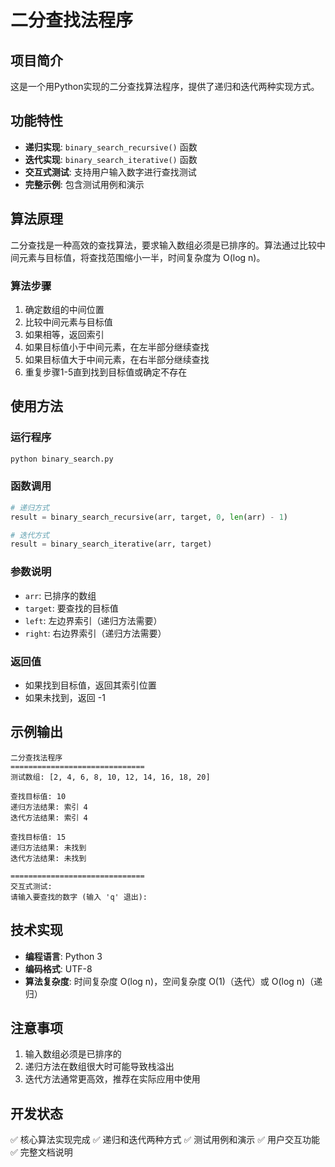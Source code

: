 # 二分查找法程序

## 项目简介
这是一个用Python实现的二分查找算法程序，提供了递归和迭代两种实现方式。

## 功能特性
- **递归实现**: `binary_search_recursive()` 函数
- **迭代实现**: `binary_search_iterative()` 函数
- **交互式测试**: 支持用户输入数字进行查找测试
- **完整示例**: 包含测试用例和演示

## 算法原理
二分查找是一种高效的查找算法，要求输入数组必须是已排序的。算法通过比较中间元素与目标值，将查找范围缩小一半，时间复杂度为 O(log n)。

### 算法步骤
1. 确定数组的中间位置
2. 比较中间元素与目标值
3. 如果相等，返回索引
4. 如果目标值小于中间元素，在左半部分继续查找
5. 如果目标值大于中间元素，在右半部分继续查找
6. 重复步骤1-5直到找到目标值或确定不存在

## 使用方法

### 运行程序
```bash
python binary_search.py
```

### 函数调用
```python
# 递归方式
result = binary_search_recursive(arr, target, 0, len(arr) - 1)

# 迭代方式
result = binary_search_iterative(arr, target)
```

### 参数说明
- `arr`: 已排序的数组
- `target`: 要查找的目标值
- `left`: 左边界索引（递归方法需要）
- `right`: 右边界索引（递归方法需要）

### 返回值
- 如果找到目标值，返回其索引位置
- 如果未找到，返回 -1

## 示例输出
```
二分查找法程序
==============================
测试数组: [2, 4, 6, 8, 10, 12, 14, 16, 18, 20]

查找目标值: 10
递归方法结果: 索引 4
迭代方法结果: 索引 4

查找目标值: 15
递归方法结果: 未找到
迭代方法结果: 未找到

==============================
交互式测试:
请输入要查找的数字 (输入 'q' 退出): 
```

## 技术实现
- **编程语言**: Python 3
- **编码格式**: UTF-8
- **算法复杂度**: 时间复杂度 O(log n)，空间复杂度 O(1)（迭代）或 O(log n)（递归）

## 注意事项
1. 输入数组必须是已排序的
2. 递归方法在数组很大时可能导致栈溢出
3. 迭代方法通常更高效，推荐在实际应用中使用

## 开发状态
✅ 核心算法实现完成
✅ 递归和迭代两种方式
✅ 测试用例和演示
✅ 用户交互功能
✅ 完整文档说明
